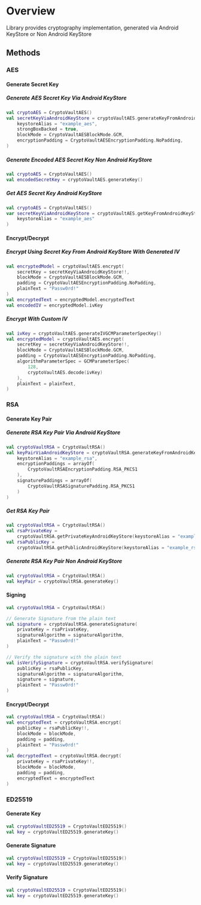 # Overview

Library provides cryptography implementation, generated via Android KeyStore or Non Android KeyStore

## Methods

### AES

#### Generate Secret Key

##### Generate AES Secret Key Via Android KeyStore

```kotlin
val cryptoAES = CryptoVaultAES()
val secretKeyViaAndroidKeyStore = cryptoVaultAES.generateKeyFromAndroidKeyStore(
    keystoreAlias = "example_aes",
    strongBoxBacked = true,
    blockMode = CryptoVaultAESBlockMode.GCM,
    encryptionPadding = CryptoVaultAESEncryptionPadding.NoPadding,
)
```

##### Generate Encoded AES Secret Key Non Android KeyStore

```kotlin
val cryptoAES = CryptoVaultAES()
val encodedSecretKey = cryptoVaultAES.generateKey()
```

##### Get AES Secret Key Android KeyStore

```kotlin
val cryptoAES = CryptoVaultAES()
var secretKeyViaAndroidKeyStore = cryptoVaultAES.getKeyFromAndroidKeyStore(
    keystoreAlias = "example_aes"
)
```

#### Encrypt/Decrypt

##### Encrypt Using Secret Key From Android KeyStore With Generated IV

```kotlin
val encryptedModel = cryptoVaultAES.encrypt(
    secretKey = secretKeyViaAndroidKeyStore!!,
    blockMode = CryptoVaultAESBlockMode.GCM,
    padding = CryptoVaultAESEncryptionPadding.NoPadding,
    plainText = "Passw0rd!"
)
val encryptedText = encryptedModel.encryptedText
val encodedIV = encryptedModel.ivKey
```

##### Encrypt With Custom IV

```kotlin
val ivKey = cryptoVaultAES.generateIVGCMParameterSpecKey()
val encryptedModel = cryptoVaultAES.encrypt(
    secretKey = secretKeyViaAndroidKeyStore!!,
    blockMode = CryptoVaultAESBlockMode.GCM,
    padding = CryptoVaultAESEncryptionPadding.NoPadding,
    algorithmParameterSpec = GCMParameterSpec(
        128,
        cryptoVaultAES.decode(ivKey)
    ),
    plainText = plainText,
)
```

### RSA

#### Generate Key Pair

##### Generate RSA Key Pair Via Android KeyStore

```kotlin
val cryptoVaultRSA = CryptoVaultRSA()
val keyPairViaAndroidKeyStore = cryptoVaultRSA.generateKeyFromAndroidKeyStore(
    keystoreAlias = "example_rsa",
    encryptionPaddings = arrayOf(
        CryptoVaultRSAEncryptionPadding.RSA_PKCS1
    ),
    signaturePaddings = arrayOf(
        CryptoVaultRSASignaturePadding.RSA_PKCS1
    )
)
```

##### Get RSA Key Pair

```kotlin
val cryptoVaultRSA = CryptoVaultRSA()
val rsaPrivateKey =
    cryptoVaultRSA.getPrivateKeyAndroidKeyStore(keystoreAlias = "example_rsa")
val rsaPublicKey =
    cryptoVaultRSA.getPublicAndroidKeyStore(keystoreAlias = "example_rsa")
```

##### Generate RSA Key Pair Non Android KeyStore

```kotlin
val cryptoVaultRSA = CryptoVaultRSA()
val keyPair = cryptoVaultRSA.generateKey()
```

#### Signing

```kotlin
val cryptoVaultRSA = CryptoVaultRSA()

// Generate Signature from the plain text
val signature = cryptoVaultRSA.generateSignature(
    privateKey = rsaPrivateKey,
    signatureAlgorithm = signatureAlgorithm,
    plainText = "Passw0rd!"
)

// Verify the signature with the plain text
val isVerifySignature = cryptoVaultRSA.verifySignature(
    publicKey = rsaPublicKey,
    signatureAlgorithm = signatureAlgorithm,
    signature = signature,
    plainText = "Passw0rd!"
)
```

#### Encrypt/Decrypt

```kotlin
val cryptoVaultRSA = CryptoVaultRSA()
val encryptedText = cryptoVaultRSA.encrypt(
    publicKey = rsaPublicKey!!,
    blockMode = blockMode,
    padding = padding,
    plainText = "Passw0rd!"
)
val decryptedText = cryptoVaultRSA.decrypt(
    privateKey = rsaPrivateKey!!,
    blockMode = blockMode,
    padding = padding,
    encryptedText = encryptedText
)
```
### ED25519

#### Generate Key

```kotlin
val cryptoVaultED25519 = CryptoVaultED25519()
val key = cryptoVaultED25519.generateKey()
```

#### Generate Signature

```kotlin
val cryptoVaultED25519 = CryptoVaultED25519()
val key = cryptoVaultED25519.generateKey()
```

#### Verify Signature

```kotlin
val cryptoVaultED25519 = CryptoVaultED25519()
val key = cryptoVaultED25519.generateKey()
```